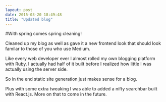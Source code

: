 ```yaml
---
layout: post
date: 2015-03-20 18:49:48
title: "Updated blog"
---
```


#With spring comes spring cleaning!

Cleaned up my blog as well as gave it a new frontend look that should look familar to those of you who use Medium. 

Like every web developer ever I almost rolled my own blogging platform with Ruby. I actually had half of it built before I realized how little I was actually using the server side.  

So in the end static site generation just makes sense for a blog. 

Plus with some extra tweaking I was able to added a nifty searchbar built with React.js. More on that to come in the future. 
